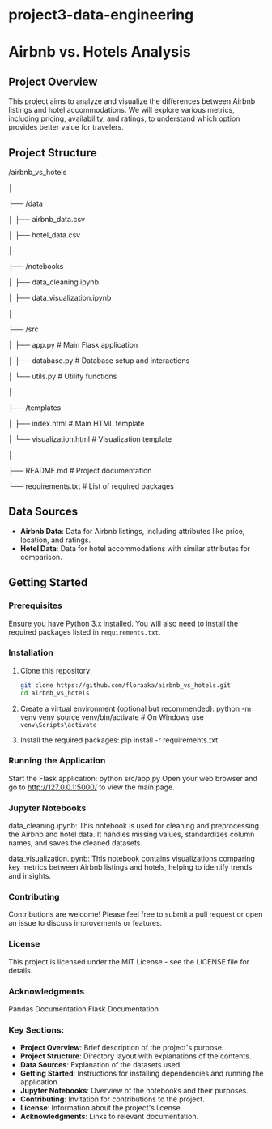 # project3-data-engineering

# Airbnb vs. Hotels Analysis

## Project Overview

This project aims to analyze and visualize the differences between Airbnb listings and hotel accommodations. We will explore various metrics, including pricing, availability, and ratings, to understand which option provides better value for travelers.

## Project Structure

/airbnb_vs_hotels

│

├── /data

│   ├── airbnb_data.csv

│   ├── hotel_data.csv

│

├── /notebooks

│   ├── data_cleaning.ipynb

│   ├── data_visualization.ipynb

│

├── /src

│   ├── app.py             # Main Flask application

│   ├── database.py        # Database setup and interactions

│   └── utils.py           # Utility functions

│

├── /templates

│   ├── index.html         # Main HTML template

│   └── visualization.html  # Visualization template

│

├── README.md              # Project documentation

└── requirements.txt       # List of required packages



## Data Sources

- **Airbnb Data**: Data for Airbnb listings, including attributes like price, location, and ratings.
- **Hotel Data**: Data for hotel accommodations with similar attributes for comparison.

## Getting Started

### Prerequisites

Ensure you have Python 3.x installed. You will also need to install the required packages listed in `requirements.txt`.

### Installation

1. Clone this repository:
   ```bash
   git clone https://github.com/floraaka/airbnb_vs_hotels.git
   cd airbnb_vs_hotels

2. Create a virtual environment (optional but recommended):
   python -m venv venv
source venv/bin/activate  # On Windows use `venv\Scripts\activate`

3. Install the required packages:
   pip install -r requirements.txt

### Running the Application
Start the Flask application:
python src/app.py
Open your web browser and go to http://127.0.0.1:5000/ to view the main page.

### Jupyter Notebooks
data_cleaning.ipynb: This notebook is used for cleaning and preprocessing the Airbnb and hotel data. It handles missing values, standardizes column names, and saves the cleaned datasets.

data_visualization.ipynb: This notebook contains visualizations comparing key metrics between Airbnb listings and hotels, helping to identify trends and insights.

### Contributing
Contributions are welcome! Please feel free to submit a pull request or open an issue to discuss improvements or features.

### License
This project is licensed under the MIT License - see the LICENSE file for details.

### Acknowledgments
Pandas Documentation
Flask Documentation

### Key Sections:
- **Project Overview**: Brief description of the project's purpose.
- **Project Structure**: Directory layout with explanations of the contents.
- **Data Sources**: Explanation of the datasets used.
- **Getting Started**: Instructions for installing dependencies and running the application.
- **Jupyter Notebooks**: Overview of the notebooks and their purposes.
- **Contributing**: Invitation for contributions to the project.
- **License**: Information about the project's license.
- **Acknowledgments**: Links to relevant documentation.

